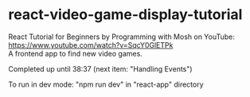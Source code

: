 # react-video-game-display-tutorial
React Tutorial for Beginners by Programming with Mosh on YouTube: https://www.youtube.com/watch?v=SqcY0GlETPk  
A frontend app to find new video games.

Completed up until 38:37 (next item: "Handling Events")

To run in dev mode: "npm run dev" in "react-app" directory
